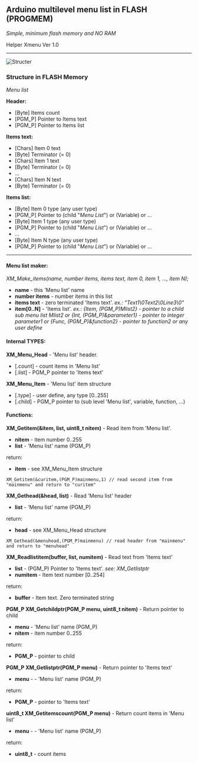 ## Arduino multilevel menu list in FLASH (PROGMEM)
*Simple, minimum flash memory and NO RAM*

Helper Xmenu Ver 1.0

---

![Structer](https://cloud.githubusercontent.com/assets/16103132/11769521/bfc4fe84-a1f1-11e5-9b12-f6391700aa73.png)



### Structure in FLASH Memory
*Menu list*

**Header:**
- [Byte] Items count
- [PGM_P] Pointer to Items text
- [PGM_P] Pointer to Items list

**Items text:**
- [Chars] Item 0 text
- [Byte] Terminator (= 0)
- [Chars] Item 1 text
- [Byte] Terminator (= 0)
- ...
- [Chars] Item N text
- [Byte] Terminator (= 0)

**Items list:**
- [Byte] Item 0 type (any user type)
- [PGM_P] Pointer to (child "*Menu List*") or (Variable) or ...
- [Byte] Item 1 type (any user type)
- [PGM_P] Pointer to (child "*Menu List*") or (Variable) or ...
- ...
- [Byte] Item N type (any user type)
- [PGM_P] Pointer to (child "*Menu List*") or (Variable) or ...

---
#### Menu list maker:

*XM_Make_items(name, number items, items text, item 0, item 1, ..., item N);*

- **name** - this 'Menu list' name
- **number items** - number items in this list
- **items text** - zero terminated 'Items text'. *ex.: "Text1\0Text2\0Line3\0"*
- **item[0..N]** - 'Items list'. *ex.: {Item, (PGM_P)Mlist2} - pointer to a child sub menu list Mlist2 or {Int, (PGM_P)&parameter1} - pointer to integer parameter1 or {Func, (PGM_P)&function2} - pointer to function2 or any user define*

#### Internal TYPES:

**XM_Menu_Head** - 'Menu list' header.
- [.count] - count items in 'Menu list'
- [.list] - PGM_P pointer to 'Items text'

**XM_Menu_Item** - 'Menu list' item structure
- [.type] - user define, any type [0..255]
- [.child] - PGM_P pointer to (sub level 'Menu list', variable, function, ...)

#### Functions:

**XM_Getitem(&item, list, uint8_t nitem)** - Read item from 'Menu list'.
- **nitem** - item number 0..255
- **list** - 'Menu list' name (PGM_P)

return:
- **item** - see XM_Menu_Item structure
```
XM_Getitem(&curitem,(PGM_P)mainmenu,1) // read second item from "mainmenu" and return to "curitem"
```

**XM_Gethead(&head, list)** - Read 'Menu list' header
- **list** - 'Menu list' name (PGM_P)

return:
- **head** - see XM_Menu_Head structure
```
XM_Gethead(&menuhead,(PGM_P)mainmenu) // read header from "mainmenu" and return to "menuhead"
```
**XM_Readlistitem(buffer, list, numitem)** - Read text from 'Items text'
- **list** - (PGM_P) Pointer to 'Items text'. *see: XM_Getlistptr*
- **numitem** - Item text number [0..254]

return:
- **buffer** - Item text. Zero terminated string

**PGM_P XM_Getchildptr(PGM_P menu, uint8_t nitem)** - Return pointer to child
- **menu** - 'Menu list' name (PGM_P)
- **nitem** - item number 0..255

return:
- **PGM_P** - pointer to child

**PGM_P XM_Getlistptr(PGM_P menu)** - Return pointer to 'Items text'
- **menu** - - 'Menu list' name (PGM_P)

return:
- **PGM_P** - pointer to 'Items text'

**uint8_t XM_Getitemscount(PGM_P menu)** - Return count items in 'Menu list'
- **menu** - - 'Menu list' name (PGM_P)

return:
- **uint8_t** - count items

